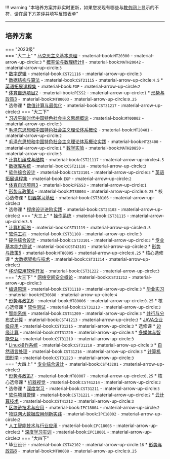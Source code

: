 !!! warning "本培养方案并非实时更新，如果您发现有哪些与[教务网](https://my.cqu.edu.cn)上显示的不符，请在最下方差评并填写反馈表单"

---

## 培养方案

=== "2023级"  
    === "大二上"
        * [马克思主义基本原理](../../../课程/马克思主义基本原理.md) - :material-book:`MT20300` - :material-arrow-up-circle:`3`
        * [概率论与数理统计Ⅱ](../../../课程/概率论与数理统计.md) - :material-book:`MATH20042` - :material-arrow-up-circle:`3`  
        * [数字逻辑](../../../课程/数字逻辑.md) - :material-book:`CST21116` - :material-arrow-up-circle:`3`  
        * [数据结构与算法](../../../课程/数据结构与算法.md) - :material-book:`CST21115` - :material-arrow-up-circle:`4.5`
        * [英语拓展课程集](../../../课程/英语.md) - :material-book:`EGP` - :material-arrow-up-circle:`2`  
        * [体育自选项目2](../../../课程/体育.md) - :material-book:`PESS2` - :material-arrow-up-circle:`1` 
        * [形势与政策3](../../../课程/形势与政策.md) - :material-book:`MT80003` - :material-arrow-up-circle:`0.25`    
        * 选修课
             * [数值计算与最优化](../../../课程/数值计算与最优化.md) - :material-book:`CST31217` - :material-arrow-up-circle:`3`
    === "大二下"  
        * [习近平新时代中国特色社会主义思想概论](../../../课程/习近平新时代中国特色社会主义思想概论.md) - :material-book:`MT00002` - :material-arrow-up-circle:`3`  
        * [毛泽东思想和中国特色社会主义理论体系概论](../../../课程/毛泽东思想和中国特色社会主义理论体系概论.md) - :material-book:`MT20401` - :material-arrow-up-circle:`2`  
        * [毛泽东思想和中国特色社会主义理论体系概论实践](../../../课程/毛泽东思想和中国特色社会主义理论体系概论实践.md) - :material-book:`MT23400` - :material-arrow-up-circle:`1` 
        * [数学实验](../../../课程/数学实验.md) - :material-book:`MATH20850` - :material-arrow-up-circle:`3`  
        * [计算机组成与结构](../../../课程/计算机组成与结构.md) - :material-book:`CST21117` - :material-arrow-up-circle:`4.5`  
        * [数据库系统](../../../课程/数据库系统.md) - :material-book:`CST21118` - :material-arrow-up-circle:`3`  
        * [软件综合设计](../../../课程/软件综合设计.md) - :material-book:`CST23101` - :material-arrow-up-circle:`3`
        * [英语拓展课程集](../../../课程/英语.md) - :material-book:`EGP` - :material-arrow-up-circle:`2`  
        * [体育自选项目3](../../../课程/体育.md) - :material-book:`PESS3` - :material-arrow-up-circle:`1`  
        * [形势与政策4](../../../课程/形势与政策.md) - :material-book:`MT80004` - :material-arrow-up-circle:`0.25`
        * 核心选修课
            * [机器学习基础](../../../课程/机器学习基础.md) - :material-book:`CST30106` - :material-arrow-up-circle:`3`  
        * 选修课
            * [程序设计进阶实践](../../../课程/程序设计进阶实践.md) - :material-book:`CST23103` - :material-arrow-up-circle:`2`
    === "大三上"
        * [操作系统](../../../课程/操作系统.md) - :material-book:`CST31115` - :material-arrow-up-circle:`3.5`  
        * [计算机网络](../../../课程/计算机网络.md) - :material-book:`CST31119` - :material-arrow-up-circle:`3.5`  
        * [软件工程](../../../课程/软件工程.md) - :material-book:`CST31108` - :material-arrow-up-circle:`3`   
        * [硬件综合设计](../../../课程/硬件综合设计.md) - :material-book:`CST33101` - :material-arrow-up-circle:`3` 
        * [专业基本能力测试](../../../课程/专业基本能力测试.md) - :material-book:`CST43101` - :material-arrow-up-circle:`2` 
        * [形势与政策5](../../../课程/形势与政策.md) - :material-book:`MT80005` - :material-arrow-up-circle:`0.25`
        * 核心选修课
            * [大数据架构与技术](../../../课程/大数据架构与技术.md) - :material-book:`CST31214` - :material-arrow-up-circle:`3`  
            * [移动应用软件开发](../../../课程/移动应用软件开发.md) - :material-book:`CST31222` - :material-arrow-up-circle:`3`  
    === "大三下"
        * [网络空间安全概论](../../../课程/网络空间安全概论.md) - :material-book:`CST31212` - :material-arrow-up-circle:`3`  
        * [编译原理](../../../课程/编译原理.md) - :material-book:`CST31110` - :material-arrow-up-circle:`3` 
        * [毕业实习](../../../课程/毕业实习.md) - :material-book:`ME30688` - :material-arrow-up-circle:`4`   
        * [形势与政策6](../../../课程/形势与政策.md) - :material-book:`MT80006` - :material-arrow-up-circle:`0.25` 
        * 核心选修课
            * [软件测试](../../../课程/软件测试.md) - :material-book:`CST31213` - :material-arrow-up-circle:`3`  
            * [智能系统](../../../课程/智能系统.md) - :material-book:`CST41209` - :material-arrow-up-circle:`3`
            * [并行与分布式计算](../../../课程/并行与分布式计算.md) - :material-book:`CST41213` - :material-arrow-up-circle:`3`
            * [JAVA企业级应用](../../../课程/JAVA企业级应用.md) - :material-book:`CST31215` - :material-arrow-up-circle:`3`
        * 选修课
            * [边缘计算](../../../课程/边缘计算.md) - :material-book:`CST31220` - :material-arrow-up-circle:`3`
            * [多媒体与智能交互](../../../课程/多媒体与智能交互.md) - :material-book:`CST31219` - :material-arrow-up-circle:`3`  
            * [Linux操作系统](../../../课程/Linux操作系统.md) - :material-book:`CST31218` - :material-arrow-up-circle:`3`
            * [自然语言处理](../../../课程/自然语言处理.md) - :material-book:`CST31216` - :material-arrow-up-circle:`3`
            * [计算机图形学](../../../课程/计算机图形学.md) - :material-book:`CST31223` - :material-arrow-up-circle:`3`  
    === "大四上"
        * [专业综合设计](../../../课程/专业综合设计.md) - :material-book:`CST43201` - :material-arrow-up-circle:`3`    
        * [形势与政策7](../../../课程/形势与政策.md) - :material-book:`MT80007` - :material-arrow-up-circle:`0.25`
        * 核心选修课
            * [机器视觉](../../../课程/机器视觉.md) - :material-book:`CST41214` - :material-arrow-up-circle:`3`  
        * 选修课
            * [深度学习](../../../课程/深度学习.md) - :material-book:`CST31211` - :material-arrow-up-circle:`3`  
            * [软件项目管理](../../../课程/软件项目管理.md) - :material-book:`CST31221` - :material-arrow-up-circle:`2` 
            * [云计算技术](../../../课程/云计算技术.md) - :material-book:`CST41212` - :material-arrow-up-circle:`3`  
            * [区块链技术与应用](../../../课程/区块链技术与应用.md) - :material-book:`IPC18004` - :material-arrow-up-circle:`2`  
            * [物联网大数据应用创新实践](../../../课程/物联网大数据应用创新实践.md) - :material-book:`IPC18002` - :material-arrow-up-circle:`2`  
            * [人工智能技术与行业应用](../../../课程/人工智能技术与行业应用.md) - :material-book:`IPC18005` - :material-arrow-up-circle:`2` 
            * [深度学习实训](../../../课程/深度学习实训.md) - :material-book:`IPC18001` - :material-arrow-up-circle:`2`
    === "大四下"  
        * 毕业设计 - :material-book:`CST42102` - :material-arrow-up-circle:`16`
        * [形势与政策8](../../../课程/形势与政策.md) - :material-book:`MT80008` - :material-arrow-up-circle:`0.25`